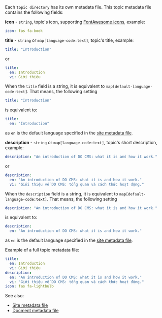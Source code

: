 Each `topic directory` has its own metadata file. This topic metadata file contains the following fields:

**icon** - `string`, topic's icon, supporting [FontAwesome icons](https://fontawesome.com/search?m=free), example:
```yaml
icon: fas fa-book
```

**title** - `string` or `map[language-code:text]`, topic's title, example:
```yaml
title: "Introduction"
```

or
```yaml
title:
  en: Introduction
  vi: Giới thiệu
```

When the `title` field is a string, it is equivalent to `map[default-language-code:text]`. That means, the following setting
```yaml
title: "Introduction"
```
is equivalent to:
```yaml
title:
  en: "Introduction"
```
as `en` is the default language specified in the [site metadata file](../sitemetadata/).

**description** - `string` or `map[language-code:text]`, topic's short description, example:
```yaml
description: "An introduction of DO CMS: what it is and how it work."
```

or
```yaml
description:
  en: "An introduction of DO CMS: what it is and how it work."
  vi: "Giới thiệu về DO CMS: tổng quan và cách thức hoạt động."
```

When the `description` field is a string, it is equivalent to `map[default-language-code:text]`. That means, the following setting
```yaml
description: "An introduction of DO CMS: what it is and how it work."
```
is equivalent to:
```yaml
description:
  en: "An introduction of DO CMS: what it is and how it work."
```
as `en` is the default language specified in the [site metadata file](../sitemetadata/).

Example of a full topic metadata file:
```yaml
title:
  en: Introduction
  vi: Giới thiệu
description:
  en: "An introduction of DO CMS: what it is and how it work."
  vi: "Giới thiệu về DO CMS: tổng quan và cách thức hoạt động."
icon: fas fa-lightbulb
```

See also:
- [Site metadata file](../sitemetadata/)
- [Docment metadata file](../documentmetadata/)
